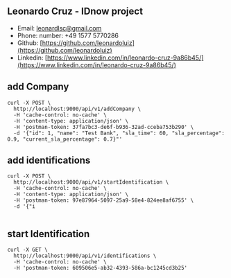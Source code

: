 ## Leonardo Cruz - IDnow project

* Email: leonardlsc@gmail.com
* Phone: number: +49 1577 5770286
* Github: [https://github.com/leonardoluiz](https://github.com/leonardoluiz)
* Linkedin: [https://www.linkedin.com/in/leonardo-cruz-9a86b45/](https://www.linkedin.com/in/leonardo-cruz-9a86b45/)

## add Company

```
curl -X POST \
  http://localhost:9000/api/v1/addCompany \
  -H 'cache-control: no-cache' \
  -H 'content-type: application/json' \
  -H 'postman-token: 37fa7bc3-de6f-b936-32ad-cceba753b290' \
  -d '{"id": 1, "name": "Test Bank", "sla_time": 60, "sla_percentage": 0.9, "current_sla_percentage": 0.7}"'

```

## add identifications

```
curl -X POST \
  http://localhost:9000/api/v1/startIdentification \
  -H 'cache-control: no-cache' \
  -H 'content-type: application/json' \
  -H 'postman-token: 97e87964-5097-25a9-58e4-824ee8af6755' \
  -d '{"i
  
```

## start Identification

```
curl -X GET \
  http://localhost:9000/api/v1/identifications \
  -H 'cache-control: no-cache' \
  -H 'postman-token: 609506e5-ab32-4393-586a-bc1245cd3b25'
```
